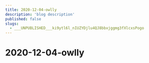 ```yaml
---
title: 2020-12-04-owlly
description: 'blog description'
published: false
slugs:
  - ___UNPUBLISHED___ki9ytl6l_nIUZYDjlu4QJ8bbxjggmg3fXlcxsPogo
---
```


# 2020-12-04-owlly

